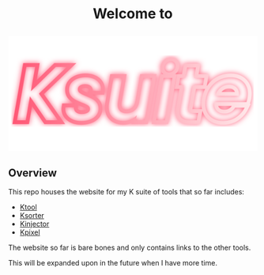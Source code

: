 # <p align="center">Welcome to</p>

<p align="center">
    <img src="src/lib/ksuite.svg" alt="Kinjector" title="kinjector logo">
</p>

## Overview

This repo houses the website for my K suite of tools that so far includes:
- [Ktool](https://github.com/kociumba/ktool)
- [Ksorter](https://github.com/kociumba/ksorter)
- [Kinjector](https://github.com/kociumba/Kinjector)
- [Kpixel](https://github.com/kociumba/kpixel)

The website so far is bare bones and only contains links to the other tools.

This will be expanded upon in the future when I have more time.
